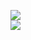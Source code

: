 [![](https://img.shields.io/badge/Made%20With-Github%20Spray-lightgrey.svg?style=for-the-badge&logo=github)](https://github.com/Annihil/github-spray#12957)  
[![](https://i.imgur.com/2DrTn0Z.gif)](https://github.com/Annihil/github-spray)
